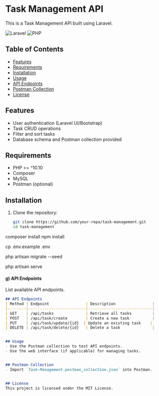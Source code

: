 # Task Management API
This is a Task Management API built using Laravel.

![Laravel](https://img.shields.io/badge/laravel-v10.10-red)
![PHP](https://img.shields.io/badge/php-%5E10.10-blue)


## Table of Contents
- [Features](#features)
- [Requirements](#requirements)
- [Installation](#installation)
- [Usage](#usage)
- [API Endpoints](#api-endpoints)
- [Postman Collection](#postman-collection)
- [License](#license)


## Features
- User authentication (Laravel UI/Bootstrap)
- Task CRUD operations
- Filter and sort tasks
- Database schema and Postman collection provided


## Requirements
- PHP >= ^10.10
- Composer
- MySQL
- Postman (optional)


## Installation
1. Clone the repository:
   ```bash
   git clone https://github.com/your-repo/task-management.git
   cd task-management


composer install
npm install


cp .env.example .env


php artisan migrate --seed


php artisan serve



#### g) **API Endpoints**
List available API endpoints.

```markdown
## API Endpoints
| Method | Endpoint                | Description                |
|--------|-------------------------|----------------------------|
| GET    | /api/tasks              | Retrieve all tasks         |
| POST   | /api/task/create        | Create a new task          |
| PUT    | /api/task/update/{id}  | Update an existing task    |
| DELETE | /api/task/delete/{id}   | Delete a task              |


## Usage
- Use the Postman collection to test API endpoints.
- Use the web interface (if applicable) for managing tasks.


## Postman Collection
- Import `Task-Management.postman_collection.json` into Postman.


## License
This project is licensed under the MIT License.
